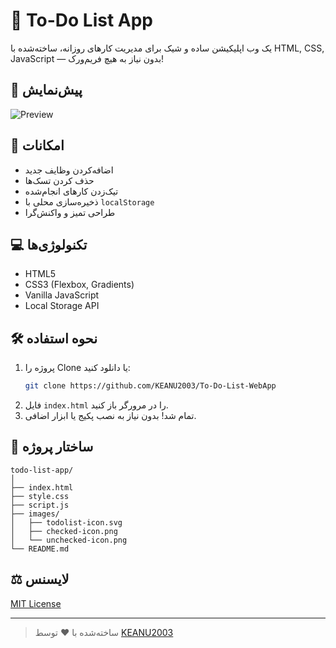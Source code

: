 # 📝 To-Do List App

یک وب اپلیکیشن ساده و شیک برای مدیریت کارهای روزانه، ساخته‌شده با HTML, CSS, JavaScript — بدون نیاز به هیچ فریم‌ورک!

## 📸 پیش‌نمایش
![Preview](images/preview.png)

## 🚀 امکانات
- اضافه‌کردن وظایف جدید
- حذف کردن تسک‌ها
- تیک‌زدن کارهای انجام‌شده
- ذخیره‌سازی محلی با `localStorage`
- طراحی تمیز و واکنش‌گرا

## 💻 تکنولوژی‌ها
- HTML5
- CSS3 (Flexbox, Gradients)
- Vanilla JavaScript
- Local Storage API

## 🛠️ نحوه استفاده
1. پروژه را Clone یا دانلود کنید:
   ```bash
   git clone https://github.com/KEANU2003/To-Do-List-WebApp
   ```
2. فایل `index.html` را در مرورگر باز کنید.
3. تمام شد! بدون نیاز به نصب پکیج یا ابزار اضافی.

## 📁 ساختار پروژه
```
todo-list-app/
│
├── index.html
├── style.css
├── script.js
├── images/
│   ├── todolist-icon.svg
│   ├── checked-icon.png
│   └── unchecked-icon.png
└── README.md
```

## ⚖️ لایسنس
[MIT License](LICENSE)

---

> ساخته‌شده با ❤️ توسط [KEANU2003](https://github.com/KEANU2003)
